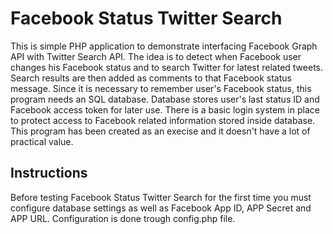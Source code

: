 Facebook Status Twitter Search
==============================
This is simple PHP application to demonstrate interfacing Facebook Graph API with Twitter Search API. The idea is to detect when Facebook user changes his Facebook status and to search Twitter for latest related tweets. Search results are then added as comments to that Facebook status message. Since it is necessary to remember user's Facebook status, this program needs an SQL database. Database stores user's last status ID and Facebook access token for later use. There is a basic login system in place to protect access to Facebook related information stored inside database. This program has been created as an execise and it doesn't have a lot of practical value.

Instructions
------------
Before testing Facebook Status Twitter Search for the first time you must configure database settings as well as Facebook App ID, APP Secret and APP URL. Configuration is done trough config.php file.
